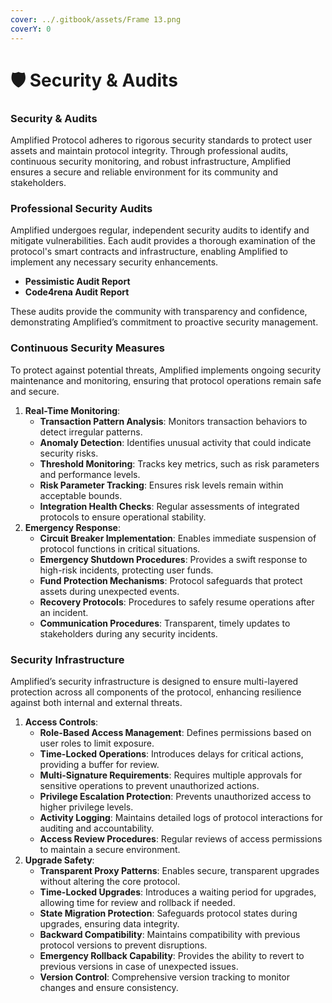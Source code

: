 ```yaml
---
cover: ../.gitbook/assets/Frame 13.png
coverY: 0
---
```


# 🛡️ Security & Audits

### Security & Audits

Amplified Protocol adheres to rigorous security standards to protect user assets and maintain protocol integrity. Through professional audits, continuous security monitoring, and robust infrastructure, Amplified ensures a secure and reliable environment for its community and stakeholders.

### **Professional Security Audits**

Amplified undergoes regular, independent security audits to identify and mitigate vulnerabilities. Each audit provides a thorough examination of the protocol's smart contracts and infrastructure, enabling Amplified to implement any necessary security enhancements.

* **Pessimistic Audit Report**
* **Code4rena Audit Report**

These audits provide the community with transparency and confidence, demonstrating Amplified’s commitment to proactive security management.

### **Continuous Security Measures**

To protect against potential threats, Amplified implements ongoing security maintenance and monitoring, ensuring that protocol operations remain safe and secure.

1. **Real-Time Monitoring**:
   * **Transaction Pattern Analysis**: Monitors transaction behaviors to detect irregular patterns.
   * **Anomaly Detection**: Identifies unusual activity that could indicate security risks.
   * **Threshold Monitoring**: Tracks key metrics, such as risk parameters and performance levels.
   * **Risk Parameter Tracking**: Ensures risk levels remain within acceptable bounds.
   * **Integration Health Checks**: Regular assessments of integrated protocols to ensure operational stability.
2. **Emergency Response**:
   * **Circuit Breaker Implementation**: Enables immediate suspension of protocol functions in critical situations.
   * **Emergency Shutdown Procedures**: Provides a swift response to high-risk incidents, protecting user funds.
   * **Fund Protection Mechanisms**: Protocol safeguards that protect assets during unexpected events.
   * **Recovery Protocols**: Procedures to safely resume operations after an incident.
   * **Communication Procedures**: Transparent, timely updates to stakeholders during any security incidents.

### **Security Infrastructure**

Amplified’s security infrastructure is designed to ensure multi-layered protection across all components of the protocol, enhancing resilience against both internal and external threats.

1. **Access Controls**:
   * **Role-Based Access Management**: Defines permissions based on user roles to limit exposure.
   * **Time-Locked Operations**: Introduces delays for critical actions, providing a buffer for review.
   * **Multi-Signature Requirements**: Requires multiple approvals for sensitive operations to prevent unauthorized actions.
   * **Privilege Escalation Protection**: Prevents unauthorized access to higher privilege levels.
   * **Activity Logging**: Maintains detailed logs of protocol interactions for auditing and accountability.
   * **Access Review Procedures**: Regular reviews of access permissions to maintain a secure environment.
2. **Upgrade Safety**:
   * **Transparent Proxy Patterns**: Enables secure, transparent upgrades without altering the core protocol.
   * **Time-Locked Upgrades**: Introduces a waiting period for upgrades, allowing time for review and rollback if needed.
   * **State Migration Protection**: Safeguards protocol states during upgrades, ensuring data integrity.
   * **Backward Compatibility**: Maintains compatibility with previous protocol versions to prevent disruptions.
   * **Emergency Rollback Capability**: Provides the ability to revert to previous versions in case of unexpected issues.
   * **Version Control**: Comprehensive version tracking to monitor changes and ensure consistency.
